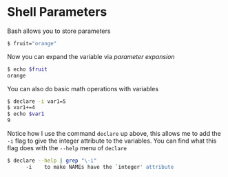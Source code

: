 # Shell Parameters

Bash allows you to store parameters 

```bash
$ fruit="orange"
```
Now you can expand the variable via _parameter expansion_

```bash
$ echo $fruit
orange
```

You can also do basic math operations with variables

```bash
$ declare -i var1=5
$ var1+=4
$ echo $var1
9
```

Notice how I use the command `declare` up above, this allows me to add the `-i` flag to give the integer attribute to the variables. You can find what this flag does with the `--help` menu of `declare`

```bash
$ declare --help | grep "\-i"
      -i	to make NAMEs have the `integer' attribute
```
